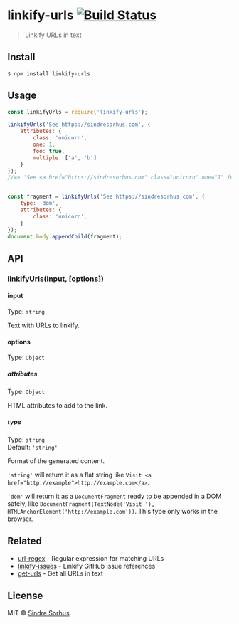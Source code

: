 # linkify-urls [![Build Status](https://travis-ci.org/sindresorhus/linkify-urls.svg?branch=master)](https://travis-ci.org/sindresorhus/linkify-urls)

> Linkify URLs in text


## Install

```
$ npm install linkify-urls
```


## Usage

```js
const linkifyUrls = require('linkify-urls');

linkifyUrls('See https://sindresorhus.com', {
	attributes: {
		class: 'unicorn',
		one: 1,
		foo: true,
		multiple: ['a', 'b']
	}
});
//=> 'See <a href="https://sindresorhus.com" class="unicorn" one="1" foo multiple="a b">https://sindresorhus.com</a>'


const fragment = linkifyUrls('See https://sindresorhus.com', {
	type: 'dom',
	attributes: {
		class: 'unicorn',
	}
});
document.body.appendChild(fragment);
```


## API

### linkifyUrls(input, [options])

#### input

Type: `string`

Text with URLs to linkify.

#### options

Type: `Object`

##### attributes

Type: `Object`

HTML attributes to add to the link.

##### type

Type: `string`  
Default: `'string'`

Format of the generated content.

`'string'` will return it as a flat string like `Visit <a href="http://example">http://example.com</a>`.

`'dom'` will return it as a `DocumentFragment` ready to be appended in a DOM safely, like `DocumentFragment(TextNode('Visit '), HTMLAnchorElement('http://example.com'))`. This type only works in the browser.


## Related

- [url-regex](https://github.com/kevva/url-regex) - Regular expression for matching URLs
- [linkify-issues](https://github.com/sindresorhus/linkify-issues) - Linkify GitHub issue references
- [get-urls](https://github.com/sindresorhus/get-urls) - Get all URLs in text


## License

MIT © [Sindre Sorhus](https://sindresorhus.com)
